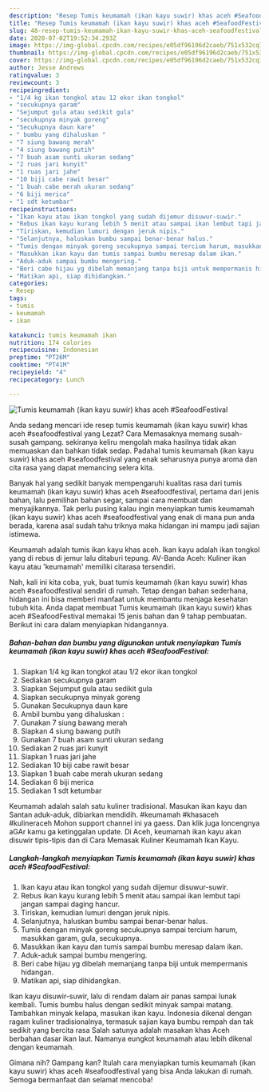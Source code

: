 ```yaml
---
description: "Resep Tumis keumamah (ikan kayu suwir) khas aceh #SeafoodFestival | Cara Bikin Tumis keumamah (ikan kayu suwir) khas aceh #SeafoodFestival Yang Lezat Sekali"
title: "Resep Tumis keumamah (ikan kayu suwir) khas aceh #SeafoodFestival | Cara Bikin Tumis keumamah (ikan kayu suwir) khas aceh #SeafoodFestival Yang Lezat Sekali"
slug: 48-resep-tumis-keumamah-ikan-kayu-suwir-khas-aceh-seafoodfestival-cara-bikin-tumis-keumamah-ikan-kayu-suwir-khas-aceh-seafoodfestival-yang-lezat-sekali
date: 2020-07-02T19:52:34.293Z
image: https://img-global.cpcdn.com/recipes/e05df96196d2caeb/751x532cq70/tumis-keumamah-ikan-kayu-suwir-khas-aceh-seafoodfestival-foto-resep-utama.jpg
thumbnail: https://img-global.cpcdn.com/recipes/e05df96196d2caeb/751x532cq70/tumis-keumamah-ikan-kayu-suwir-khas-aceh-seafoodfestival-foto-resep-utama.jpg
cover: https://img-global.cpcdn.com/recipes/e05df96196d2caeb/751x532cq70/tumis-keumamah-ikan-kayu-suwir-khas-aceh-seafoodfestival-foto-resep-utama.jpg
author: Jesse Andrews
ratingvalue: 3
reviewcount: 3
recipeingredient:
- "1/4 kg ikan tongkol atau 12 ekor ikan tongkol"
- "secukupnya garam"
- "Sejumput gula atau sedikit gula"
- "secukupnya minyak goreng"
- "Secukupnya daun kare"
- " bumbu yang dihaluskan "
- "7 siung bawang merah"
- "4 siung bawang putih"
- "7 buah asam sunti ukuran sedang"
- "2 ruas jari kunyit"
- "1 ruas jari jahe"
- "10 biji cabe rawit besar"
- "1 buah cabe merah ukuran sedang"
- "6 biji merica"
- "1 sdt ketumbar"
recipeinstructions:
- "Ikan kayu atau ikan tongkol yang sudah dijemur disuwur-suwir."
- "Rebus ikan kayu kurang lebih 5 menit atau sampai ikan lembut tapi jangan sampai daging hancur."
- "Tiriskan, kemudian lumuri dengan jeruk nipis."
- "Selanjutnya, haluskan bumbu sampai benar-benar halus."
- "Tumis dengan minyak goreng secukupnya sampai tercium harum, masukkan garam, gula, secukupnya."
- "Masukkan ikan kayu dan tumis sampai bumbu meresap dalam ikan."
- "Aduk-aduk sampai bumbu mengering."
- "Beri cabe hijau yg dibelah memanjang tanpa biji untuk mempermanis hidangan."
- "Matikan api, siap dihidangkan."
categories:
- Resep
tags:
- tumis
- keumamah
- ikan

katakunci: tumis keumamah ikan 
nutrition: 174 calories
recipecuisine: Indonesian
preptime: "PT26M"
cooktime: "PT41M"
recipeyield: "4"
recipecategory: Lunch

---
```



![Tumis keumamah (ikan kayu suwir) khas aceh #SeafoodFestival](https://img-global.cpcdn.com/recipes/e05df96196d2caeb/751x532cq70/tumis-keumamah-ikan-kayu-suwir-khas-aceh-seafoodfestival-foto-resep-utama.jpg)

Anda sedang mencari ide resep tumis keumamah (ikan kayu suwir) khas aceh #seafoodfestival yang Lezat? Cara Memasaknya memang susah-susah gampang. sekiranya keliru mengolah maka hasilnya tidak akan memuaskan dan bahkan tidak sedap. Padahal tumis keumamah (ikan kayu suwir) khas aceh #seafoodfestival yang enak seharusnya punya aroma dan cita rasa yang dapat memancing selera kita.

Banyak hal yang sedikit banyak mempengaruhi kualitas rasa dari tumis keumamah (ikan kayu suwir) khas aceh #seafoodfestival, pertama dari jenis bahan, lalu pemilihan bahan segar, sampai cara membuat dan menyajikannya. Tak perlu pusing kalau ingin menyiapkan tumis keumamah (ikan kayu suwir) khas aceh #seafoodfestival yang enak di mana pun anda berada, karena asal sudah tahu triknya maka hidangan ini mampu jadi sajian istimewa.

Keumamah adalah tumis ikan kayu khas aceh. Ikan kayu adalah ikan tongkol yang di rebus di jemur lalu ditaburi tepung. AV-Banda Aceh: Kuliner ikan kayu atau &#39;keumamah&#39; memiliki citarasa tersendiri.


Nah, kali ini kita coba, yuk, buat tumis keumamah (ikan kayu suwir) khas aceh #seafoodfestival sendiri di rumah. Tetap dengan bahan sederhana, hidangan ini bisa memberi manfaat untuk membantu menjaga kesehatan tubuh kita. Anda dapat membuat Tumis keumamah (ikan kayu suwir) khas aceh #SeafoodFestival memakai 15 jenis bahan dan 9 tahap pembuatan. Berikut ini cara dalam menyiapkan hidangannya.

<!--inarticleads1-->

##### Bahan-bahan dan bumbu yang digunakan untuk menyiapkan Tumis keumamah (ikan kayu suwir) khas aceh #SeafoodFestival:

1. Siapkan 1/4 kg ikan tongkol atau 1/2 ekor ikan tongkol
1. Sediakan secukupnya garam
1. Siapkan Sejumput gula atau sedikit gula
1. Siapkan secukupnya minyak goreng
1. Gunakan Secukupnya daun kare
1. Ambil  bumbu yang dihaluskan :
1. Gunakan 7 siung bawang merah
1. Siapkan 4 siung bawang putih
1. Gunakan 7 buah asam sunti ukuran sedang
1. Sediakan 2 ruas jari kunyit
1. Siapkan 1 ruas jari jahe
1. Sediakan 10 biji cabe rawit besar
1. Siapkan 1 buah cabe merah ukuran sedang
1. Sediakan 6 biji merica
1. Sediakan 1 sdt ketumbar


Keumamah adalah salah satu kuliner tradisional. Masukan ikan kayu dan Santan aduk-aduk, dibiarkan mendidih. #keumamah #khasaceh #kulineraceh Mohon support channel ini ya gaess. Dan klik juga loncengnya aGAr kamu ga ketinggalan update. Di Aceh, keumamah ikan kayu akan disuwir tipis-tipis dan di Cara Memasak Kuliner Keumamah Ikan Kayu. 

<!--inarticleads2-->

##### Langkah-langkah menyiapkan Tumis keumamah (ikan kayu suwir) khas aceh #SeafoodFestival:

1. Ikan kayu atau ikan tongkol yang sudah dijemur disuwur-suwir.
1. Rebus ikan kayu kurang lebih 5 menit atau sampai ikan lembut tapi jangan sampai daging hancur.
1. Tiriskan, kemudian lumuri dengan jeruk nipis.
1. Selanjutnya, haluskan bumbu sampai benar-benar halus.
1. Tumis dengan minyak goreng secukupnya sampai tercium harum, masukkan garam, gula, secukupnya.
1. Masukkan ikan kayu dan tumis sampai bumbu meresap dalam ikan.
1. Aduk-aduk sampai bumbu mengering.
1. Beri cabe hijau yg dibelah memanjang tanpa biji untuk mempermanis hidangan.
1. Matikan api, siap dihidangkan.


Ikan kayu disuwir-suwir, lalu di rendam dalam air panas sampai lunak kembali. Tumis bumbu halus dengan sedikit minyak sampai matang. Tambahkan minyak kelapa, masukan ikan kayu. Indonesia dikenal dengan ragam kuliner tradisionalnya, termasuk sajian kaya bumbu rempah dan tak sedikit yang bercita rasa Salah satunya adalah masakan khas Aceh berbahan dasar ikan laut. Namanya eungkot keumamah atau lebih dikenal dengan keumamah. 

Gimana nih? Gampang kan? Itulah cara menyiapkan tumis keumamah (ikan kayu suwir) khas aceh #seafoodfestival yang bisa Anda lakukan di rumah. Semoga bermanfaat dan selamat mencoba!
